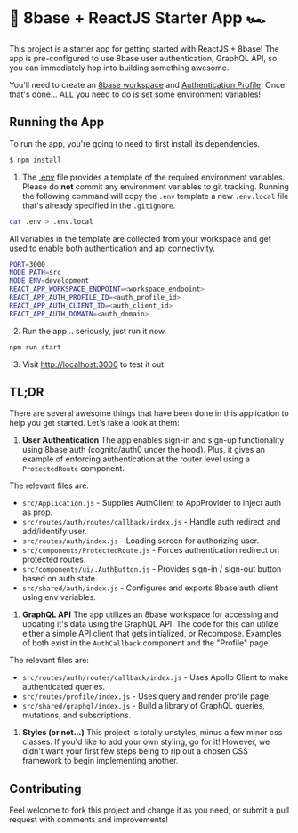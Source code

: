 # 🎱 8base + ReactJS Starter App 🏎️

This project is a starter app for getting started with ReactJS + 8base! The app is pre-configured to use 8base user authentication, GraphQL API, so you can immediately hop into building something awesome.

You'll need to create an [8base workspace](https://app.8base.com) and [Authentication Profile](https://docs.8base.com/docs/8base-console/authentication/#8base-authenticationn). Once that's done... ALL you need to do is set some environment variables!  

## Running the App

To run the app, you're going to need to first install its dependencies.

```sh
$ npm install
```

1. The [.env](./.env) file provides a template of the required environment variables. Please do **not** commit any environment variables to git tracking. Running the following command will copy the `.env` template a new `.env.local` file that's already specified in the `.gitignore`.

```sh
cat .env > .env.local
```

All variables in the template are collected from your workspace and get used to enable both authentication and api connectivity.

```sh
PORT=3000
NODE_PATH=src
NODE_ENV=development
REACT_APP_WORKSPACE_ENDPOINT=<workspace_endpoint>
REACT_APP_AUTH_PROFILE_ID=<auth_profile_id>
REACT_APP_AUTH_CLIENT_ID=<auth_client_id>
REACT_APP_AUTH_DOMAIN=<auth_domain>
```

2. Run the app... seriously, just run it now.

```sh
npm run start
```

3. Visit [http://localhost:3000](http://localhost:3000) to test it out.

## TL;DR

There are several awesome things that have been done in this application to help you get started. Let's take a look at them:

1. **User Authentication**
The app enables sign-in and sign-up functionality using 8base auth (cognito/auth0 under the hood). Plus, it gives an example of enforcing authentication at the router level using a `ProtectedRoute` component.

The relevant files are:

* `src/Application.js` - Supplies AuthClient to AppProvider to inject auth as prop.
* `src/routes/auth/routes/callback/index.js` - Handle auth redirect and add/identify user.
* `src/routes/auth/index.js` - Loading screen for authorizing user.
* `src/components/ProtectedRoute.js` - Forces authentication redirect on protected routes.
* `src/components/ui/.AuthButton.js` - Provides sign-in / sign-out button based on auth state.
* `src/shared/auth/index.js` - Configures and exports 8base auth client using env variables.

1. **GraphQL API**
The app utilizes an 8base workspace for accessing and updating it's data using the GraphQL API. The code for this can utilize either a simple API client that gets initialized, or Recompose. Examples of both exist in the `AuthCallback` component and the "Profile" page.

The relevant files are:

* `src/routes/auth/routes/callback/index.js` - Uses Apollo Client to make authenticated queries.
* `src/routes/profile/index.js` - Uses query and render profile page.
* `src/shared/graphql/index.js` - Build a library of GraphQL queries, mutations, and subscriptions.

1. **Styles (or not...)**
This project is totally unstyles, minus a few minor css classes. If you'd like to add your own styling, go for it! However, we didn't want your first few steps being to rip out a chosen CSS framework to begin implementing another.

## Contributing

Feel welcome to fork this project and change it as you need, or submit a pull request with comments and improvements!

